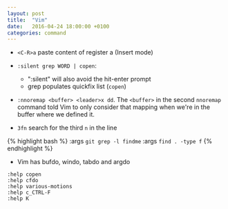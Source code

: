 ```yaml
---
layout: post
title:  "Vim"
date:   2016-04-24 18:00:00 +0100
categories: command
---
```


- `<C-R>a` paste content of register a (Insert mode)

- `:silent grep WORD | copen`:
  * ":silent" will also avoid the hit-enter prompt
  * grep populates quickfix list (`copen`)

- `:nnoremap <buffer> <leader>x dd`. The `<buffer>` in the second `nnoremap`
  command told Vim to only consider that mapping when we're in the buffer where
  we defined it.

- `3fn` search for the third `n` in the line

{% highlight bash %}
:args `git grep -l findme`
:args `find . -type f`
{% endhighlight %}

- Vim has bufdo, windo, tabdo and argdo

```
:help copen
:help cfdo
:help various-motions
:help c_CTRL-F
:help K
```
